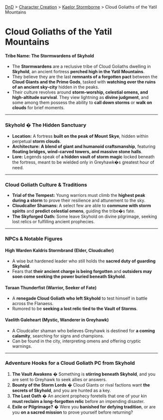 [DnD](../../readme.md) > [Character Creation](../../character-creation.md) > [Kaelor Stormborne](./DnD_2024_PC_Warlock-Blade-Archfey.md) > Cloud Goliaths of the Yatil Mountains

# **Cloud Goliaths of the Yatil Mountains**

#### **Tribe Name: The Stormwardens of Skyhold**

- The **Stormwardens** are a reclusive tribe of Cloud Goliaths dwelling in **Skyhold**, an ancient fortress **perched high in the Yatil Mountains**.
- They believe they are the last **remnants of a forgotten pact** between the **Cloud Giants and the Prime Gods**, tasked with **watching over the ruins of an ancient sky-city** hidden in the peaks.
- Their culture revolves around **storm-worship, celestial omens, and high-altitude survival**. They view lightning as **divine judgment**, and some among them possess the ability to **call down storms** or **walk on clouds** for brief moments.

---

### **Skyhold � The Hidden Sanctuary**

- **Location:** A fortress **built on the peak of Mount Skye**, hidden within perpetual **storm clouds**.
- **Architecture:** **A blend of giant and humanoid craftsmanship**, featuring **floating bridges, wind-carved towers, and massive stone halls**.
- **Lore:** Legends speak of **a hidden vault of storm magic** locked beneath the fortress, meant to be wielded only in Greyhawk�s greatest hour of need.

---

### **Cloud Goliath Culture & Traditions**

- **Trial of the Tempest:** Young warriors must climb the **highest peak during a storm** to prove their resilience and attunement to the sky.
- **Cloudcaller Shamans:** A select few are able to **commune with storm spirits** and **predict celestial omens**, guiding the tribe�s fate.
- **The Skyforged Oath:** Some leave Skyhold on divine pilgrimage, seeking lost relics or fulfilling ancient prophecies.

---

### **NPCs & Notable Figures**

#### **High Warden Kaldris Stormbrand** (Elder, Cloudcaller)

- A wise but hardened leader who still holds the **sacred duty of guarding Skyhold**.
- Fears that **their ancient charge is being forgotten** and **outsiders may soon come seeking the power buried beneath Skyhold**.

#### **Toraan Thunderfist** (Warrior, Seeker of Fate)

- A **renegade Cloud Goliath who left Skyhold** to test himself in battle across the Flanaess.
- Rumored to be **seeking a lost relic tied to the Vault of Storms**.

#### **Vaelith Galeheart** (Mystic, Wanderer in Greyhawk)

- A Cloudcaller shaman who believes Greyhawk is destined for **a coming calamity**, searching for signs and champions.
- Can be found in the city, interpreting omens and offering cryptic warnings.

---

### **Adventure Hooks for a Cloud Goliath PC from Skyhold**

1. **The Vault Awakens** � Something is **stirring beneath Skyhold**, and you are sent to Greyhawk to seek allies or answers.
2. **Bounty of the Storm Lords** � Cloud Giants or rival factions want **the secrets of Skyhold**, and you are hunted as a key.
3. **The Lost Oath** � An ancient prophecy foretells that one of your kin **must reclaim a long-forgotten relic** before an impending disaster.
4. **Exile or Pilgrimage?** � Were you **banished for defying tradition**, or are you **on a sacred mission** to prove yourself before returning?
